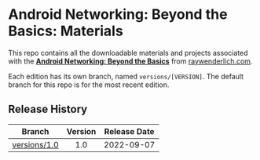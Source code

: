 # Android Networking: Beyond the Basics: Materials

This repo contains all the downloadable materials and projects associated with the **[Android Networking: Beyond the Basics](https://www.raywenderlich.com/35150454-android-networking-beyond-the-basics)** from [raywenderlich.com](https://www.raywenderlich.com).

Each edition has its own branch, named `versions/[VERSION]`. The default branch for this repo is for the most recent edition.

## Release History

| Branch                                                                                  | Version | Release Date |
| --------------------------------------------------------------------------------------- |:-------:|:------------:|
| [versions/1.0](https://github.com/raywenderlich/video-anb-materials/tree/versions/1.0) | 1.0     | 2022-09-07   |
